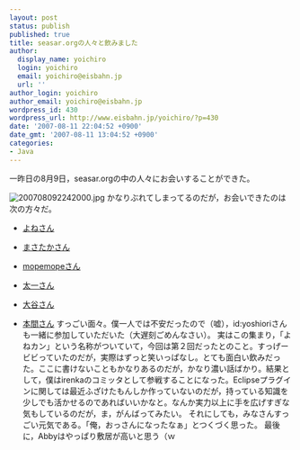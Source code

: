 ```yaml
---
layout: post
status: publish
published: true
title: seasar.orgの人々と飲みました
author:
  display_name: yoichiro
  login: yoichiro
  email: yoichiro@eisbahn.jp
  url: ''
author_login: yoichiro
author_email: yoichiro@eisbahn.jp
wordpress_id: 430
wordpress_url: http://www.eisbahn.jp/yoichiro/?p=430
date: '2007-08-11 22:04:52 +0900'
date_gmt: '2007-08-11 13:04:52 +0900'
categories:
- Java
---
```


一昨日の8月9日，seasar.orgの中の人々にお会いすることができた。

![200708092242000.jpg](http://www.eisbahn.jp/yoichiro/images/200708092242000.jpg)
かなりぶれてしまってるのだが，お会いできたのは次の方々だ。

* [よねさん](http://d.hatena.ne.jp/yone098/)

* [まさたかさん](http://d.hatena.ne.jp/masataka_k/)

* [mopemopeさん](http://d.hatena.ne.jp/mopemope/)

* [太一さん](http://d.hatena.ne.jp/taichitaichi/)

* [大谷さん](http://d.hatena.ne.jp/shot6/)

* [本間さん](http://d.hatena.ne.jp/manhole/)
すっごい面々。僕一人では不安だったので（嘘），id:yoshioriさんも一緒に参加していただいた（大遅刻ごめんなさい）。
実はこの集まり，「よねカン」という名称がついていて，今回は第２回だったとのこと。すっげービビっていたのだが，実際はずっと笑いっぱなし。とても面白い飲みだった。ここに書けないこともかなりあるのだが，かなり濃い話ばかり。結果として，僕はirenkaのコミッタとして参戦することになった。Eclipseプラグインに関しては最近ふざけたもんしか作っていないのだが，持っている知識を少しでも活かせるのであればいいかなと。なんか実力以上に手を広げすぎな気もしているのだが，ま，がんばってみたい。
それにしても，みなさんすっごい元気である。「俺，おっさんになったなぁ」とつくづく思った。
最後に，Abbyはやっぱり敷居が高いと思う（ｗ

